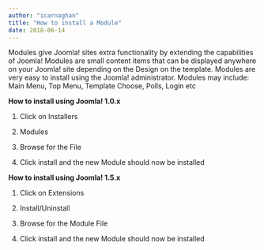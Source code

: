 ```yaml
---
author: "icarnaghan"
title: "How to install a Module"
date: 2018-06-14
---
```


Modules give Joomla! sites extra functionality by extending the capabilities of Joomla! Modules are small content items that can be displayed anywhere on your Joomla! site depending on the Design on the template. Modules are very easy to install using the Joomla! administrator. Modules may include: Main Menu, Top Menu, Template Choose, Polls, Login etc

**How to install using Joomla! 1.0.x**

1) Click on Installers

2) Modules

3) Browse for the File

4) Click install and the new Module should now be installed

**How to install using Joomla! 1.5.x**

1) Click on Extensions

2) Install/Uninstall

3) Browse for the Module File

4) Click install and the new Module should now be installed

